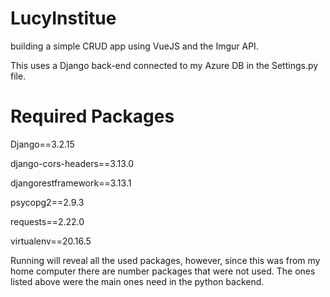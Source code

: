 # LucyInstitue
building a simple CRUD app using VueJS and the Imgur API.

This uses a Django back-end connected to my Azure DB in the Settings.py file.

# Required Packages
Django==3.2.15

django-cors-headers==3.13.0

djangorestframework==3.13.1

psycopg2==2.9.3

requests==2.22.0

virtualenv==20.16.5

Running <pip freeze> will reveal all the used packages, however, since this was from my home computer there are number packages that were not used. The ones listed above were the main ones need in the python backend.

